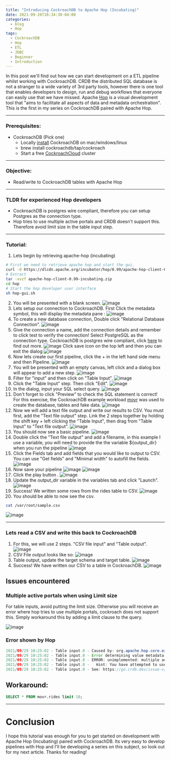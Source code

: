 ```yaml
---
title: "Introducing CockroachDB to Apache Hop (Incubating)"
date: 2021-09-26T16:34:30-04:00
categories:
  - blog
  - Hop
tags:
  - CockroachDB
  - Hop
  - ETL
  - JDBC
  - Beginner
  - Introduction
---
```


In this post we'll find out how we can start development on a ETL pipeline whilst working with CockroachDB.
CRDB the distributed SQL database is not a stranger to a wide variety of 3rd party tools, however there is one tool that enables developers to design, run and debug workflows that everyone can easily use that we have missed. Apache [Hop] is a visual development tool that "aims to facilitate all aspects of data and metadata orchestration".  This is the first in my series on CockroachDB paired with Apache Hop. 

[Hop]: https://hop.apache.org/

---
### Prerequisites: 
- CockroachDB (Pick one)
  - Locally [install] CockroachDB on mac/windows/linux
  - brew install cockroachdb/tap/cockroach
  - Start a free [CockroachCloud] cluster

---
### Objective: 
- Read/write to CockroachDB tables with Apache Hop

---
### TLDR for experienced Hop developers
- CockroachDB is postgres wire compliant, therefore you can setup Postgres as the connection type.
- Hop tries to use multiple active portals and CRDB doesn't support this. Therefore avoid limit size in the table input step. 

---
### Tutorial:

1. Lets begin by retrieving apache-hop (incubating)
  ```bash
  # First we need to retrieve apache hop and start the gui.
  curl -O https://dlcdn.apache.org/incubator/hop/0.99/apache-hop-client-0.99-incubating.zip
  # Extract
  tar -xvzf apache-hop-client-0.99-incubating.zip
  cd hop
  # Start the hop developer user interface
  sh hop-gui.sh
  ```
2. You will be presented with a blank screen.
![image](/assets/images/blogpost1/Screenshot2021-09-28at12.27.03.png)
3. Lets setup our connection to CockroachDB. 
  First Click the metadata symbol, this will display the metadata pane : ![image](/assets/images/blogpost1/Screenshot2021-09-28at12.29.29.png)
4. To create a new database connection, Double click "Relational Database Connection".
  ![image](/assets/images/blogpost1/Screenshot2021-09-28at12.29.57.png)
5. Give the connection a name, add the connection details and remember to click test to verify the connection! Select PostgreSQL as the connection type. CockroachDB is postgres wire compliant, click [here] to find out more.
  ![image](/assets/images/blogpost1/Screenshot2021-09-28at12.33.53.png)
Click save icon on the top left and then you can exit the dialog ![image](/assets/images/blogpost1/Screenshot2021-09-28at12.36.25.png)
6.  Now lets create our first pipeline, click the + in the left hand side menu and then Pipeline.
![image](/assets/images/blogpost1/Screenshot2021-09-28at13.48.12.png)
7. You will be presented with an empty canvas, left click and a dialog box will appear to add a new step.
![image](/assets/images/blogpost1/Screenshot2021-09-28at13.49.00.png)
8. Filter for "input" and then click on "Table Input".
![image](/assets/images/blogpost1/table-input.png)
9. Click the "Table Input" step. Then click "Edit".
![image](/assets/images/blogpost1/edit.png)
10. In the dialog, input your SQL select query.
![image](/assets/images/blogpost1/Screenshot2021-09-28at13.51.22.png)
11. Don't forget to click "Preview" to check the SQL statement is correct! For this exercise, the CockroachDB example workload [movr] was used to create the database, tables and fake data. 
![image](/assets/images/blogpost1/Screenshot2021-09-28at14.03.32.png)
12. Now we will add a text file output and write our results to CSV. You must first, add the "Text file output" step. Link the 2 steps together by holding the shift key + left clicking the "Table Input", then drag from "Table Input" to "Text file output". 
![image](/assets/images/blogpost1/Screenshot2021-09-28at14.05.18.png)
13. You should now see a basic pipeline.
![image](/assets/images/blogpost1/Screenshot2021-09-28at14.06.04window.png)
14. Double click the "Text file output" and add a filename, in this example I use a variable, you will need to provide the the variable ${output_dir} when you run the pipeline
![image](/assets/images/blogpost1/variable_text_file_output.png)
15. Click the Fields tab and add fields that you would like to output to CSV. You can use "Get fields" and "Minimal width" to autofill the fields.
![image](/assets/images/blogpost1/csvfields.png)
16. Now save your pipeline ![image](/assets/images/blogpost1/Screenshot2021-09-28at12.36.25.png)
![image](/assets/images/blogpost1/Screenshot2021-09-28at14.08.08.png)
17. Click the play button .
![image](/assets/images/blogpost1/Screenshot2021-09-28at14.10.03.png)
18. Update the output_dir variable in the variables tab and click "Launch".
![image](/assets/images/blogpost1/launch.png)
19. Success! We written some rows from the rides table to CSV.
![image](/assets/images/blogpost1/Screenshot2021-09-28at14.14.45-success.png)
20. You should be able to now see the csv.
  ```bash
  cat /var/root/sample.csv
  ```
![image](/assets/images/blogpost1/Screenshot2021-09-28at14.15.53.png)

---
### Lets read a CSV and write this back to CockroachDB
1. For this, we will use 2 steps. "CSV file input" and "Table output".
![image](/assets/images/blogpost1/overview.png)
2. CSV File output looks like so:
![image](/assets/images/blogpost1/Screenshot2021-09-28at14.20.37.png)
3. Table output, update the target schema and target table.
![image](/assets/images/blogpost1/Screenshot2021-09-28at14.24.12.png)
4. Success! We have written our CSV to a table in CockroachDB.
![image](/assets/images/blogpost1/Screenshot2021-09-28at14.24.31.png)

## Issues encountered

### Multiple active portals when using Limit size

For table inputs, avoid putting the limit size. Otherwise you will receive an error where hop tries to use multiple portals, cockroach does not support this. Simply workaround this by adding a limit clause to the query.

![image](/assets/images/blogpost1/limit.png)

### Error shown by Hop
```Java
2021/09/29 10:25:02 - Table input.0 - Caused by: org.apache.hop.core.exception.HopDatabaseException: 
2021/09/29 10:25:02 - Table input.0 - Error determining value metadata from SQL resultset metadata
2021/09/29 10:25:02 - Table input.0 - ERROR: unimplemented: multiple active portals not supported
2021/09/29 10:25:02 - Table input.0 -   Hint: You have attempted to use a feature that is not yet implemented.
2021/09/29 10:25:02 - Table input.0 - See: https://go.crdb.dev/issue-v/40195/v21.1
```

## Workaround:
```sql
SELECT * FROM movr.rides limit 10;
```
---
# Conclusion

I hope this tutorial was enough for you to get started on development with Apache Hop (Incubating) paired with CockroachDB. Its very easy to develop pipelines with Hop and I'll be developing a series on this subject, so look out for my next article. Thanks for reading!


[install]: https://www.cockroachlabs.com/docs/v21.1/install-cockroachdb-linux 
[CockroachCloud]: https://cockroachlabs.cloud/signup
[movr]: https://www.cockroachlabs.com/docs/stable/cockroach-workload.html#movr-workload
[here]: https://www.cockroachlabs.com/docs/stable/postgresql-compatibility.html
